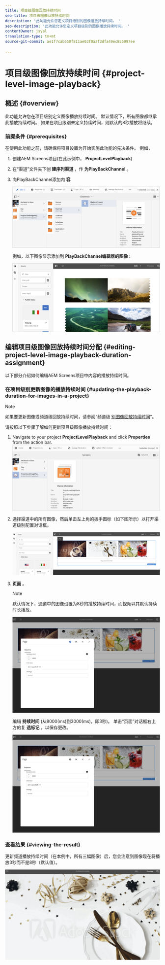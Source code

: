 ```yaml
---
title: 项目级图像回放持续时间
seo-title: 项目级图像回放持续时间
description: '此功能允许您定义项目级别的图像播放持续时间。 '
seo-description: '此功能允许您定义项目级别的图像播放持续时间。 '
contentOwner: jsyal
translation-type: tm+mt
source-git-commit: ae1f7cab650f811ae03f0a2f3dfa49ec855997ee

---
```



# 项目级图像回放持续时间 {#project-level-image-playback}

## 概述 {#overview}

此功能允许您在项目级别定义图像播放持续时间。 默认情况下，所有图像都继承此播放持续时间。 如果在项目级别未定义持续时间，则默认的8秒播放将继续。

### 前提条件 {#prerequisites}

在使用此功能之前，请确保将项目设置为开始实施此功能的先决条件。 例如，

1. 创建AEM Screens项目(在此示例中， **ProjectLevelPlayback**)

1. 在“渠道”文件夹下创 **建序列渠道** ，作 **为PlayBackChannel** 。

1. 向PlayBackChannel添加内 **容**

   ![资产](assets/image_playback1.png)

   例如，以下图像显示添加到 **PlayBackChannel编辑器的图像** :

   ![资产](assets/image_playback2.png)

## 编辑项目级图像回放持续时间分配 {#editing-project-level-image-playback-duration-assignment}

以下部分介绍如何编辑AEM Screens项目中内容的播放持续时间。

### 在项目级别更新图像的播放持续时间 {#updating-the-playback-duration-for-images-in-a-project}


>[!NOTE]
>如果要更新图像或频道级回放持续时间，请参阅“频道级 [别图像回放持续时间](channel-level-image-playback.md)”。

请按照以下步骤了解如何更新项目级图像播放持续时间：

1. Navigate to your project **ProjectLevelPlayback** and click **Properties** from the action bar.
   ![资产](assets/image_playback3.png)

1. 选择渠道中的所有图像，然后单击左上角的扳手图标（如下图所示）以打开渠道级别配置对话框。

   ![screen_shot_2019-06-25at95945am](assets/screen_shot_2019-06-25at95945am.png)

1. **页面** 。

   >[!NOTE]
   >
   >默认情况下，通道中的图像设置为8秒的播放持续时间，而视频以其默认持续时长播放。

   ![screen_shot_2019-06-25at100343am](assets/screen_shot_2019-06-25at100343am.png)

   编辑 **持续时间** (从8000(ms)到3000(ms)，即3秒)。 单击“页面”对话框右上方的复 **选标记** ，以保存更改。

   ![screen_shot_2019-06-25at101527am](assets/screen_shot_2019-06-25at101527am.png)

### 查看结果 {#viewing-the-result}

更新频道播放持续时间（在本例中，所有三幅图像）后，您会注意到图像现在将播放3秒而不是8秒（默认值）。

![channel_preview](assets/channel_preview.gif)


